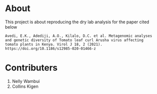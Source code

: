 # About

This project is about reproducing the dry lab analysis for the paper cited below

    Avedi, E.K., Adediji, A.O., Kilalo, D.C. et al. Metagenomic analyses and genetic diversity of Tomato leaf curl Arusha virus affecting tomato plants in Kenya. Virol J 18, 2 (2021). https://doi.org/10.1186/s12985-020-01466-z

# Contributers

1. Nelly Wambui
2. Collins Kigen
